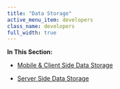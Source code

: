 ```yaml
---
title: "Data Storage"
active_menu_item: developers
class_name: developers
full_width: true
---
```



**In This Section:**

 - [Mobile & Client Side Data Storage](data-storage/mobile--client-side-data-storage/)

 - [Server Side Data Storage](data-storage/server-side-data-storage/)

